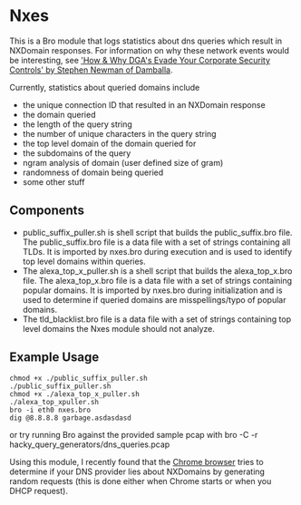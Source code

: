 Nxes
====

This is a Bro module that logs statistics about dns queries which result in NXDomain responses. 
For information on why these network events would be interesting, see ['How & Why DGA's Evade Your Corporate Security Controls' by Stephen Newman of Damballa](http://www.prodevmedia.com/FSISAC/2012/fall/21_StephenNewman_Stopping_the_New_Wave.pdf).

Currently, statistics about queried domains include 
- the unique connection ID that resulted in an NXDomain response
- the domain queried
- the length of the query string
- the number of unique characters in the query string
- the top level domain of the domain queried for
- the subdomains of the query
- ngram analysis of domain (user defined size of gram)
- randomness of domain being queried
- some other stuff

Components
----------
* public_suffix_puller.sh is shell script that builds the public_suffix.bro file. 
The public_suffix.bro file is a data file with a set of strings containing all TLDs. It is imported by nxes.bro during execution and is used to identify top level domains within queries.
* The alexa_top_x_puller.sh is a shell script that builds the alexa_top_x.bro file.
The alexa_top_x.bro file is a data file with a set of strings containing popular domains. It is imported by nxes.bro during initialization and is used to determine if queried domains are misspellings/typo of popular domains.
* The tld_blacklist.bro file is a data file with a set of strings containing top level domains the Nxes module should not analyze.

Example Usage
-------------

	chmod +x ./public_suffix_puller.sh
	./public_suffix_puller.sh
	chmod +x ./alexa_top_x_puller.sh
	./alexa_top_xpuller.sh
	bro -i eth0 nxes.bro
	dig @8.8.8.8 garbage.asdasdasd

or try running Bro against the provided sample pcap with
	bro -C -r hacky_query_generators/dns_queries.pcap



Using this module, I recently found that the [Chrome browser](http://code.google.com/p/chromium/issues/detail?id=47262&can=1&q=random%20host%20names&colspec=ID%20Stars%20Pri%20Area%20Feature%20Type%20Status%20Summary%20Modified%20Owner%20Mstone%20OS) tries to determine if your DNS provider lies about NXDomains by generating random requests (this is done either when Chrome starts or when you DHCP request).
